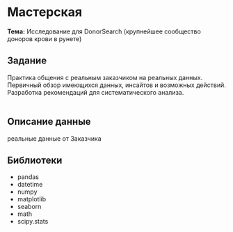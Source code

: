 # Мастерская
**Тема:** Исследование для DonorSearch (крупнейшее сообщество доноров крови в рунете)



## Задание 
Практика общения с реальным заказчиком на реальных данных. Первичный обзор имеющихся данных, инсайтов и возможных действий. Разработка рекомендаций для систематического анализа. <br><br>

## Описание данные 
реальные данные от Заказчика

## Библиотеки
- pandas
- datetime 
- numpy 
- matplotlib 
- seaborn 
- math
- scipy.stats 


